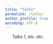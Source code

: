```yaml
---
title: "Talks"
permalink: /talks/
author_profile: true
encoding: UTF-8
---
```


<style>
ul {
  list-style-type: none;
}
</style>

*  Talks 1, etc. etc.

